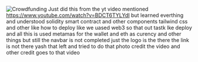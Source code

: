 
![Crowdfunding](https://i.ibb.co/k6pj0Qt/htum-6.png)
Just did this from the yt video mentioned https://www.youtube.com/watch?v=BDCT6TYLYdI but learned everthing and understood solidity smart contract and other components tailwind css and other like how to deploy like we uased web3 so that out tastk lke deploy and all this is used metamas for the wallet and eth as curency and other things but still the navbar is not completed just the logo is the there the link is not there yash that left and tried to do that photo credit the video and other credit goes to that video
